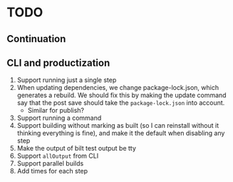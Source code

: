 # TODO

## Continuation

## CLI and productization

1. Support running just a single step
1. When updating dependencies, we change package-lock.json, which generates a rebuild.
   We should fix this by making the update command say that the post save should take the `package-lock.json` into account.
   * Similar for publish?
1. Support running a command
1. Support building without marking as built (so I can reinstall without it thinking everything is fine),
   and make it the default when disabling any step
1. Make the output of bilt test output be tty
1. Support `allOutput` from CLI
1. Support parallel builds
1. Add times for each step
